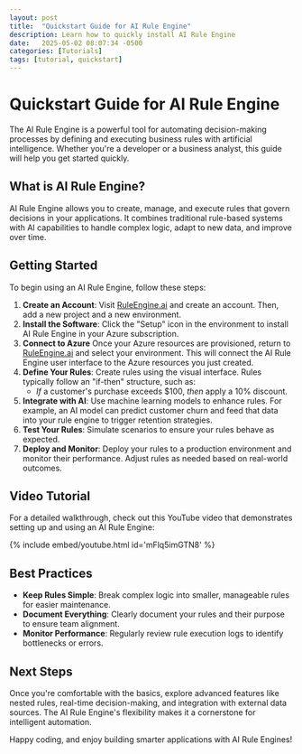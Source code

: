 ```yaml
---
layout: post
title:  "Quickstart Guide for AI Rule Engine"
description: Learn how to quickly install AI Rule Engine
date:   2025-05-02 08:07:34 -0500
categories: [Tutorials]
tags: [tutorial, quickstart]
---
```


# Quickstart Guide for AI Rule Engine

The AI Rule Engine is a powerful tool for automating decision-making processes by defining and executing business rules with artificial intelligence. Whether you're a developer or a business analyst, this guide will help you get started quickly.

## What is AI Rule Engine?

AI Rule Engine allows you to create, manage, and execute rules that govern decisions in your applications. It combines traditional rule-based systems with AI capabilities to handle complex logic, adapt to new data, and improve over time.

## Getting Started

To begin using an AI Rule Engine, follow these steps:

1. **Create an Account**: Visit [RuleEngine.ai](https://app.RuleEngine.ai) and create an account. Then, add a new project and a new environment.
2. **Install the Software**: Click the "Setup" icon in the environment to install AI Rule Engine in your Azure subscription.
3. **Connect to Azure** Once your Azure resources are provisioned, return to [RuleEngine.ai](https://app.RuleEngine.ai) and select your environment. This will connect the AI Rule Engine user interface to the Azure resources you just created.
4. **Define Your Rules**: Create rules using the visual interface. Rules typically follow an "if-then" structure, such as:
   - *If* a customer's purchase exceeds $100, *then* apply a 10% discount.
5. **Integrate with AI**: Use machine learning models to enhance rules. For example, an AI model can predict customer churn and feed that data into your rule engine to trigger retention strategies.
6. **Test Your Rules**: Simulate scenarios to ensure your rules behave as expected.
7. **Deploy and Monitor**: Deploy your rules to a production environment and monitor their performance. Adjust rules as needed based on real-world outcomes.

## Video Tutorial

For a detailed walkthrough, check out this YouTube video that demonstrates setting up and using an AI Rule Engine:

{% include embed/youtube.html id='mFlq5imGTN8' %}

## Best Practices

- **Keep Rules Simple**: Break complex logic into smaller, manageable rules for easier maintenance.
- **Document Everything**: Clearly document your rules and their purpose to ensure team alignment.
- **Monitor Performance**: Regularly review rule execution logs to identify bottlenecks or errors.

## Next Steps

Once you're comfortable with the basics, explore advanced features like nested rules, real-time decision-making, and integration with external data sources. The AI Rule Engine's flexibility makes it a cornerstone for intelligent automation.

Happy coding, and enjoy building smarter applications with AI Rule Engines!
